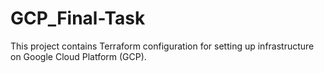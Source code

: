 ﻿# GCP_Final-Task
This project contains Terraform configuration for setting up infrastructure on Google Cloud Platform (GCP).
